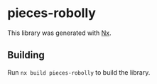 # pieces-robolly

This library was generated with [Nx](https://nx.dev).

## Building

Run `nx build pieces-robolly` to build the library.
